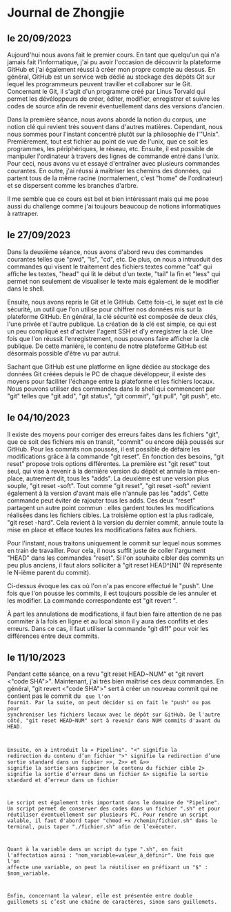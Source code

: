# Journal de Zhongjie
## le 20/09/2023

Aujourd'hui nous avons fait le premier cours. En tant que quelqu'un qui n'a jamais fait l'informatique, j'ai pu avoir l'occasion de découvrir la plateforme GitHub et j'ai également réussi à créer mon propre compte au dessus. En général, GitHub est un service web dédié au stockage des dépôts Git sur lequel les programmeurs peuvent traviller et collaborer sur le Git. Concernant le Git, il s'agit d'un programme créé par Linus Torvald qui permet les dévéloppeurs de créer, éditer, modifier, enregistrer et suivre les codes de source afin de revenir éventuellement dans des versions d'ancien.

Dans la première séance, nous avons abordé la notion du corpus, une notion clé qui revient très souvent dans d'autres matières. Cependant, nous nous sommes pour l'instant concentré plutôt sur la philosophie de l'"Unix". Premièrement, tout est fichier au point de vue de l'unix, que ce soit les programmes, les périphériques, le réseau, etc. Ensuite, il est possible de manipuler l'ordinateur à travers des lignes de commande entré dans l'unix. Pour ceci, nous avons vu et essayé d'entraîner avec plusieurs commandes courantes. En outre, j'ai réussi à maîtriser les chemins des données, qui partent tous de la même racine (normalement, c'est "home" de l'ordinateur) et se dispersent comme les branches d'arbre. 

Il me semble que ce cours est bel et bien intéressant mais qui me pose aussi du challenge comme j'ai toujours beaucoup de notions informatiques à rattraper.

## le 27/09/2023

Dans la deuxième séance, nous avons d'abord revu des commandes courantes telles que "pwd", "ls", "cd", etc. De plus, on nous a intruoduit des commandes qui visent le traitement des fichiers textes comme "cat" qui affiche les textes, "head" qui lit le début d'un texte, "tail" la fin et "less" qui permet non seulement de visualiser le texte mais également de le modifier dans le shell.

Ensuite, nous avons repris le Git et le GitHub. Cette fois-ci, le sujet est la clé sécurité, un outil que l'on utilise pour chiffrer nos données mis sur la plateforme GitHub. En général, la clé sécurité est composée de deux clés, l'une privée et l'autre publique. La création de la clé est simple, ce qui est un peu compliqué est d'actvier l'agent SSH et d'y enregistrer la clé. Une fois que l'on réussit l'enregistrement, nous pouvons faire afficher la clé publique. De cette manière, le contenu de notre plateforme GitHub est désormais possible d'être vu par autrui.

Sachant que GitHub est une platforme en ligne dédiée au stockage des données Git créées depuis le PC de chaque dévéloppeur, il existe des moyens pour faciliter l'échange entre la plateforme et les fichiers locaux. Nous pouvons utiliser des commandes dans le shell qui commencent par "git" telles que "git add", "git status", "git commit", "git pull", "git push", etc.


## le 04/10/2023

Il existe des moyens pour corriger des erreurs faites dans les fichiers "git", que ce soit des fichiers mis en transit, "commit" ou encore déjà poussés sur GitHub. Pour les commits non poussés, il est possible de défaire les modifications grâce à la commande "git reset". En fonction des besoins, "git reset" propose trois options différentes. La première est "git reset" tout seul, qui vise à revenir à la dernière version du dépôt et annule la mise-en-place, autrement dit, tous les "adds". La deuxième est une version plus souple, "git reset -soft". Tout comme "git reset", "git reset -soft" revient également à la version d'avant mais elle n'annule pas les "adds". Cette commande peut éviter de rajouter tous les adds. Ces deux "reset" partagent un autre point commun : elles gardent toutes les modifications réalisées dans les fichiers cibles. La troisième option est la plus radicale, "git reset -hard". Cela revient à la version du dernier commit, annule toute la mise en place et efface toutes les modifications faites aux fichiers. 

Pour l'instant, nous traitons uniquement le commit sur lequel nous sommes en train de travailler. Pour cela, il nous suffit juste de coller l'argument "HEAD" dans les commandes "reset". Si l'on souhaite cibler des commits un peu plus anciens, il faut alors solliciter à "git reset HEAD^[N]" (N représente le N-ième parent du commit).

Ci-dessus évoque les cas où l'on n'a pas encore effectué le "push". Une fois que l'on pousse les commits, il est toujours possible de les annuler et les modifier. La commande correspondante est "git revert <commit>".

À part les annulations de modifications, il faut bien faire attention de ne pas commiter à la fois en ligne et au local sinon il y aura des conflits et des erreurs. Dans ce cas, il faut utiliser la commande "git diff" pour voir les différences entre deux commits.

## le 11/10/2023

Pendant cette séance, on a revu "git reset HEAD~NUM" et "git revert <"code SHA">". Maintenant, j'ai très bien maîtrisé ces deux commandes. En général, "git revert <"code SHA">" sert à créer un nouveau commit qui ne contient pas le commit du <code SHA> que l'on fournit. Par la suite, on peut décider si on fait le "push" ou pas pour synchroniser les fichiers locaux avec le dépôt sur GitHub. De l'autre côté, "git reset HEAD~NUM" sert à revenir dans NUM commits d'avant du HEAD.

Ensuite, on a introduit la « Pipeline".
"<" signifie la redirection du contenu d’un fichier 
">" signifie la redirection d’une sortie standard dans un fichier >>, 
2>> et &>> signifie la sortie sans supprimer le contenu du fichier cible
2> signifie la sortie d’erreur dans un fichier
&> signifie la sortie standard et d’erreur dans un fichier

Le script est également très important dans le domaine de "Pipeline". Un script permet de conserver des codes dans un fichier ".sh" et pour réutiliser éventuellement sur plusieurs PC.
Pour rendre un script valable, il faut d'abord taper "chmod +x /chemin/fichier.sh" dans le terminal, puis taper "./fichier.sh" afin de l’exécuter.

Quant à la variable dans un script du type ".sh", on fait l'affectation ainsi : "nom_variable=valeur_à_définir". Une fois que l'on affecte une variable, on peut la réutiliser en préfixant un "$" : $nom_variable. 

Enfin, concernant la valeur, elle est présentée entre double guillemets si c’est une chaîne de caractères, sinon sans guillemets.